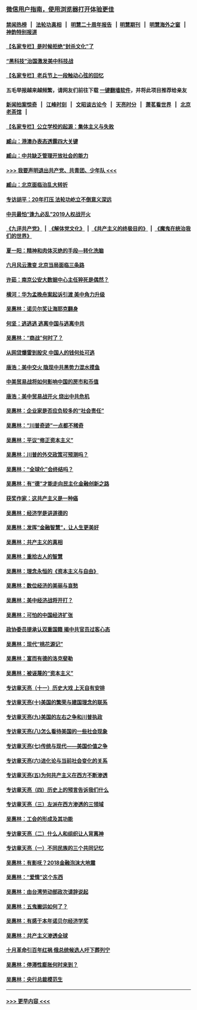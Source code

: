 ### [微信用户指南，使用浏览器打开体验更佳](https://github.com/gfw-breaker/banned-news1/blob/master/indexes/wechat-guide.md?t=0)
#### [禁闻热榜](热点新闻.md?t=0)  &nbsp;&nbsp;|&nbsp;&nbsp; [法轮功真相](https://github.com/gfw-breaker/truth/blob/master/README.md?t=0) &nbsp;&nbsp;|&nbsp;&nbsp; [明慧二十周年报告](https://github.com/gfw-breaker/mh-reports/blob/master/README.md?t=0) &nbsp;&nbsp;|&nbsp;&nbsp;[明慧期刊](https://github.com/gfw-breaker/mh-qikan) &nbsp;&nbsp;|&nbsp;&nbsp; [明慧海外之窗](https://github.com/gfw-breaker/mh-news/blob/master/README.md?t=0) &nbsp;&nbsp;|&nbsp;&nbsp; [神韵特别报道](https://github.com/gfw-breaker/mh-news/blob/master/shenyun.md?t=0)
#### [【名家专栏】是时候拒绝“封杀文化”了](../pages/nsc423/n11814093.md?t=02151711) 
#### [“黑科技”治国激发美中科技战](../pages/nsc423/n11638056.md?t=02151711) 
#### [【名家专栏】老兵节上一段触动心弦的回忆](../pages/nsc423/n11646016.md?t=02151711) 
#### 五毛举报越来越频繁，请网友们前往下载 [一键翻墙软件](https://github.com/gfw-breaker/ssr-accounts)，并将此项目推荐给亲友
#### [新闻拍案惊奇](https://github.com/gfw-breaker/banned-news1/blob/master/pages/link4.md) &nbsp;&nbsp;|&nbsp;&nbsp; [江峰时刻](https://github.com/gfw-breaker/banned-news1/blob/master/pages/link4.md) &nbsp;&nbsp;|&nbsp;&nbsp; [文昭谈古论今](https://github.com/gfw-breaker/banned-news1/blob/master/pages/link4.md) &nbsp;&nbsp;|&nbsp;&nbsp; [天亮时分](https://github.com/gfw-breaker/banned-news1/blob/master/pages/link4.md) &nbsp;&nbsp;|&nbsp;&nbsp; [萧茗看世界](https://github.com/gfw-breaker/banned-news1/blob/master/pages/link4.md) &nbsp;&nbsp;|&nbsp;&nbsp; [北京老茶馆](https://github.com/gfw-breaker/banned-news1/blob/master/pages/link4.md) &nbsp;&nbsp;|&nbsp;&nbsp; 
#### [【名家专栏】公立学校的起源：集体主义与失败](../pages/nsc423/n11601833.md?t=02151711) 
#### [臧山：港澳办表态透露四大关键](../pages/nsc423/n11421628.md?t=02151711) 
#### [臧山：中共缺乏管理开放社会的能力](../pages/nsc423/n11407457.md?t=02151711) 
#### [>>> 我要声明退出共产党、共青团、少年队 <<<](https://github.com/begood0513/goodnews/blob/master/quit/letter.md) 
#### [臧山：北京面临治乱大转折](../pages/nsc423/n11406895.md?t=02151711) 
#### [专访胡平：20年打压 法轮功屹立不倒意义深远](../pages/nsc423/n11398800.md?t=02151711) 
#### [中共最怕“逢九必乱”2019人权战开火](../pages/nsc423/n11385248.md?t=02151711) 
#### [《九评共产党》](https://github.com/begood0513/9ping.md/blob/master/README.md) &nbsp;|&nbsp; [《解体党文化》](../../../../jtdwh.md/blob/master/README.md)  &nbsp;|&nbsp; [《共产主义的终极目的》](../../../../gczydzjmd.md/blob/master/README.md) &nbsp;|&nbsp; [《魔鬼在统治我们的世界》](../../../../mgztzwmdsj.md/blob/master/README.md) 
#### [夏一阳：精神和肉体灭绝的手段—转化洗脑](../pages/nsc423/n11368250.md?t=02151711) 
#### [六月风云激变 北京当局面临三条路](../pages/nsc423/n11313668.md?t=02151711) 
#### [许茹：南京公安大数据中心主任猝死是偶然？](../pages/nsc423/n11064744.md?t=02151711) 
#### [横河：华为孟晚舟案起诉引渡 美中角力升级](../pages/nsc423/n11027230.md?t=02151711) 
#### [吴惠林：诺贝尔奖让海耶克翻身](../pages/nsc423/n10890049.md?t=02151711) 
#### [何坚：逃逃逃 逃离中国与逃离中共](../pages/nsc423/n10592891.md?t=02151711) 
#### [吴惠林：“商战”何时了？](../pages/nsc423/n10573558.md?t=02151711) 
#### [从网贷爆雷到股灾 中国人的钱何处可逃](../pages/nsc423/n10572800.md?t=02151711) 
#### [唐浩：美中交火 隐现中共黑势力混水摸鱼](../pages/nsc423/n10544040.md?t=02151711) 
#### [中美贸易战将如何影响中国的房市和币值](../pages/nsc423/n10543697.md?t=02151711) 
#### [唐浩：美中贸易战开火 烧出中共危机](../pages/nsc423/n10540126.md?t=02151711) 
#### [吴惠林：企业家是否应负较多的“社会责任”](../pages/nsc423/n10535022.md?t=02151711) 
#### [吴惠林：“川普奇迹”一点都不稀奇](../pages/nsc423/n10512808.md?t=02151711) 
#### [吴惠林：平议“修正资本主义”](../pages/nsc423/n10495724.md?t=02151711) 
#### [吴惠林：川普的外交政策可预测吗？](../pages/nsc423/n10462387.md?t=02151711) 
#### [吴惠林：“全球化”会终结吗？](../pages/nsc423/n10452838.md?t=02151711) 
#### [吴惠林：有“德”才能走向民主化金融创新之路](../pages/nsc423/n10432292.md?t=02151711) 
#### [获奖作家：这共产主义是一种癌](../pages/nsc423/n10431541.md?t=02151711) 
#### [吴惠林：经济学是讲道德的](../pages/nsc423/n10398014.md?t=02151711) 
#### [吴惠林：发挥“金融智慧”，让人生更美好](../pages/nsc423/n10375019.md?t=02151711) 
#### [吴惠林：共产主义的真相](../pages/nsc423/n10351394.md?t=02151711) 
#### [吴惠林：重拾古人的智慧](../pages/nsc423/n10337691.md?t=02151711) 
#### [吴惠林：理念永恒的《资本主义与自由》](../pages/nsc423/n10316274.md?t=02151711) 
#### [吴惠林：数位经济的美丽与哀愁](../pages/nsc423/n10292946.md?t=02151711) 
#### [吴惠林：美中经济战将开打？](../pages/nsc423/n10258825.md?t=02151711) 
#### [吴惠林：可怕的中国经济扩张](../pages/nsc423/n10219147.md?t=02151711) 
#### [政协委员提承认双重国籍 揭中共官员过客心态](../pages/nsc423/n10208809.md?t=02151711) 
#### [吴惠林：现代“桃花源记”](../pages/nsc423/n10185234.md?t=02151711) 
#### [吴惠林：富而有德的洛克斐勒](../pages/nsc423/n10142264.md?t=02151711) 
#### [吴惠林：被诬蔑的“资本主义”](../pages/nsc423/n10124816.md?t=02151711) 
#### [专访章天亮（十一）历史大戏 上天自有安排](../pages/nsc423/n10094905.md?t=02151711) 
#### [专访章天亮(十)美国的繁荣与建国理念的联系](../pages/nsc423/n10094899.md?t=02151711) 
#### [专访章天亮(九)美国的左右之争和川普执政](../pages/nsc423/n10094889.md?t=02151711) 
#### [专访章天亮(八)怎么看待美国的一些社会现象](../pages/nsc423/n10094857.md?t=02151711) 
#### [专访章天亮(七)传统与现代——美国价值之争](../pages/nsc423/n10093140.md?t=02151711) 
#### [专访章天亮(六)进化论与当前社会变化的关系](../pages/nsc423/n10092036.md?t=02151711) 
#### [专访章天亮(五)为何共产主义在西方不断渗透](../pages/nsc423/n10083620.md?t=02151711) 
#### [专访章天亮（四）历史上的预言告诉我们什么](../pages/nsc423/n10083606.md?t=02151711) 
#### [专访章天亮（三）左派在西方渗透的三领域](../pages/nsc423/n10081115.md?t=02151711) 
#### [吴惠林：工会的形成及其功能](../pages/nsc423/n10080633.md?t=02151711) 
#### [专访章天亮（二）什么人和组织让人背离神](../pages/nsc423/n10076637.md?t=02151711) 
#### [专访章天亮（一）不同民族的三个共同记忆](../pages/nsc423/n10074188.md?t=02151711) 
#### [吴惠林：有影呒？2018金融泡沫大地震](../pages/nsc423/n10040534.md?t=02151711) 
#### [吴惠林：“爱情”这个东西](../pages/nsc423/n10019423.md?t=02151711) 
#### [吴惠林：由台湾劳动部政次请辞说起](../pages/nsc423/n9979679.md?t=02151711) 
#### [吴惠林：五鬼搬运如何了？](../pages/nsc423/n9925338.md?t=02151711) 
#### [吴惠林：有感于本年诺贝尔经济学奖](../pages/nsc423/n9871883.md?t=02151711) 
#### [吴惠林：共产主义渗透全球](../pages/nsc423/n9812748.md?t=02151711) 
#### [十月革命引百年红祸 俄总统候选人吁下葬列宁](../pages/nsc423/n9810182.md?t=02151711) 
#### [吴惠林：停滞性膨胀何时来到？](../pages/nsc423/n9764136.md?t=02151711) 
#### [吴惠林：央行总裁模范生](../pages/nsc423/n9728134.md?t=02151711) 

----
#### [ >>> 更早内容 <<< ](../indexes/nsc423-earlier.md)
